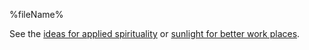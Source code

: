 %fileName%

See the [ideas for applied spirituality](%page-url%ideas/) or [sunlight for better work places](%page-url%sunlight/).
